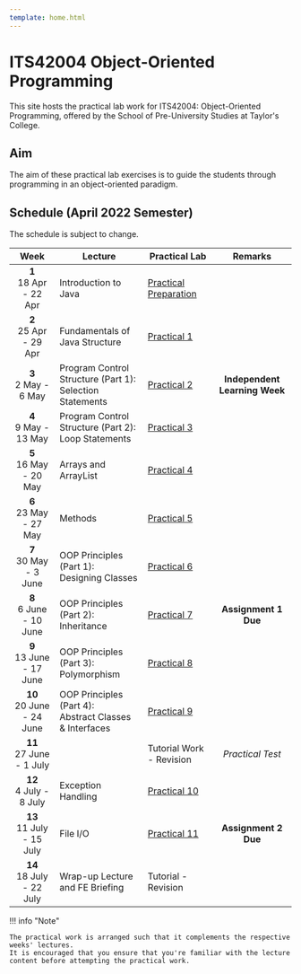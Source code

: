 ```yaml
---
template: home.html
---
```


<h1 class="text-center">
    ITS42004 Object-Oriented Programming
</h1>

<p class="text-center fw-bold">
    This site hosts the practical lab work for ITS42004: Object-Oriented Programming, offered by the School of Pre-University Studies at Taylor's College.
</p>

## Aim

The aim of these practical lab exercises is to guide the students through programming in an object-oriented paradigm.

## Schedule (April 2022 Semester)

The schedule is subject to change.

|             Week              | Lecture                                                     | Practical Lab                     |            Remarks            |
| :---------------------------: | ----------------------------------------------------------- | --------------------------------- | :---------------------------: |
|  **1** <br> 18 Apr - 22 Apr   | Introduction to Java                                        | [Practical Preparation](lab00.md) |                               |
|  **2** <br> 25 Apr - 29 Apr   | Fundamentals of Java Structure                              | [Practical 1](lab01.md)           |                               |
|   **3** <br> 2 May - 6 May    | Program Control Structure (Part 1):<br>Selection Statements | [Practical 2](lab02.md)           | **Independent Learning Week** |
|   **4** <br> 9 May - 13 May   | Program Control Structure (Part 2):<br>Loop Statements      | [Practical 3](lab03.md)           |                               |
|  **5** <br> 16 May - 20 May   | Arrays and ArrayList                                        | [Practical 4](lab04.md)           |                               |
|  **6** <br> 23 May - 27 May   | Methods                                                     | [Practical 5](lab05.md)           |                               |
|  **7** <br> 30 May - 3 June   | OOP Principles (Part 1):<br>Designing Classes               | [Practical 6](lab06.md)           |                               |
|  **8** <br> 6 June - 10 June  | OOP Principles (Part 2):<br>Inheritance                     | [Practical 7](lab07.md)           |     **Assignment 1 Due**      |
| **9** <br> 13 June - 17 June  | OOP Principles (Part 3):<br>Polymorphism                    | [Practical 8](lab08.md)           |                               |
| **10** <br> 20 June - 24 June | OOP Principles (Part 4):<br>Abstract Classes & Interfaces   | [Practical 9](lab09.md)           |                               |
| **11** <br> 27 June - 1 July  |                                                             | Tutorial Work - Revision          |       _Practical Test_        |
|  **12** <br> 4 July - 8 July  | Exception Handling                                          | [Practical 10](lab10.md)          |                               |
| **13** <br> 11 July - 15 July | File I/O                                                    | [Practical 11](lab11.md)          |     **Assignment 2 Due**      |
| **14** <br> 18 July - 22 July | Wrap-up Lecture and FE Briefing                             | Tutorial - Revision               |                               |

!!! info "Note"

    The practical work is arranged such that it complements the respective weeks' lectures.
    It is encouraged that you ensure that you're familiar with the lecture content before attempting the practical work.
